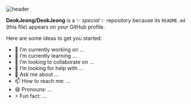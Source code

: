![header](https://capsule-render.vercel.app/api?type=Slice&color=gradient&customColorList=14,15,18,28&height=300&section=header&text=%20Hello!%20I'm%20Bora!%20&animation=fadeIn&fontColor=ffdb4d&fontSize=90&fontAlign=50&descSize=30)


**DeokJeong/DeokJeong** is a ✨ _special_ ✨ repository because its `README.md` (this file) appears on your GitHub profile.

Here are some ideas to get you started:

- 🔭 I’m currently working on ...
- 🌱 I’m currently learning ...
- 👯 I’m looking to collaborate on ...
- 🤔 I’m looking for help with ...
- 💬 Ask me about ...
- 📫 How to reach me: ...
- 😄 Pronouns: ...
- ⚡ Fun fact: ...

